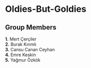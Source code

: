 # Oldies-But-Goldies

## **Group Members**  
**1.** Mert Çerçiler  
**2.** Burak Kırımlı  
**3.** Cansu Canan Ceyhan  
**4.** Emre Keskin  
**5.** Yağmur Özkök  



